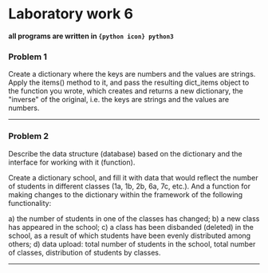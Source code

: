 # Laboratory work 6
**all programs are written in `{python icon} python3`**

### Problem 1

Create a dictionary where the keys are numbers and the values are strings. Apply the items() method to it, and pass the resulting dict_items object to the function you wrote, which creates and returns a new dictionary, the "inverse" of the original, i.e. the keys are strings and the values are numbers.

---

### Problem 2


Describe the data structure (database) based on the dictionary and the interface for working with it (function).

Create a dictionary school, and fill it with data that would reflect the number of students in different classes (1a, 1b, 2b, 6a, 7c, etc.). And a function for making changes to the dictionary within the framework of the following functionality:

a) the number of students in one of the classes has changed;
b) a new class has appeared in the school;
c) a class has been disbanded (deleted) in the school, as a result of which students have been evenly distributed among others;
d) data upload: total number of students in the school, total number of classes, distribution of students by classes.

---

